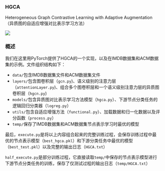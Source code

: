 ### HGCA

Heterogeneous Graph Contrastive Learning with Adaptive Augmentation（异质图的自适应增强对比表示学习方法）

![](https://static01.imgkr.com/temp/d903e886cb594f0f8b75710dfd2f8ef6.png)

### 概述

我们在这里用PyTorch提供了HGCA的一个实现，以及在IMDB数据集和ACM数据集的示例。文件组织结构如下：

- ```data/```包含IMDB数据集文件和ACM数据集文件
- ```layers/```包含图卷积层（```gcn.py```)、语义级别的注意力层（```attentionLayer.py```)、组合多个图卷积层和一个语义级别注意力层的异质图卷积层（```hgcn.py```)
- ```models/```包含异质图对比表示学习方法模型（```hgca.py```）、下游节点分类任务的逻辑回归分类器（```logreg.py```）
- ```utils/```包含自适应增强方法（```functional.py```）、加载数据和归一化数据以及评分函数（```process.py```）
- ```temp/```保存了IMDB数据集和ACM数据集节点表示学习时最优的模型

最后，```execute.py```是将以上内容组合起来的完整训练过程，会保存训练过程中最优的节点表示模型（```best_hgca.pkl```）和下游分类任务中最优的模型（```best_test.pkl```）以及完整的输出日志（```HGCA.txt```）

```half_execute.py```是部分训练过程，它直接读取```temp/```中保存的节点表示模型进行下游节点分类任务的训练，保存了仅测试过程的输出日志（```temp/HGCA.txt```）